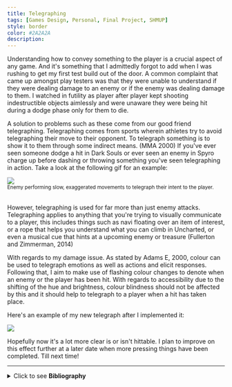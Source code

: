 ```yaml
---
title: Telegraphing
tags: [Games Design, Personal, Final Project, SHMUP]
style: border
color: #2A2A2A
description: 
---
```

Understanding how to convey something to the player is a crucial aspect of any game. And it's something that I admittedly forgot to add when I was rushing to get my first test build out of the door. A common complaint that came up amongst play testers was that they were unable to understand if they were dealing damage to an enemy or if the enemy was dealing damage to them. I watched in futility as player after player kept shooting indestructible objects aimlessly and were unaware they were being hit during a dodge phase only for them to die.

A solution to problems such as these come from our good friend telegraphing. Telegraphing comes from sports wherein athletes  try to avoid telegraphing their move to their opponent. To telegraph something is to show it to them through some indirect means. (MMA 2000)  If you've ever seen someone dodge a hit in Dark Souls or ever seen an enemy in Spyro charge up before dashing or throwing something you've seen telegraphing in action. Take a look at the following gif for an example:

<img class="center" src="http://orig12.deviantart.net/2c4e/f/2014/094/4/f/reremake_by_aloo81-d7d2zxq.gif">

<div class="footnote">
<small>Enemy performing slow, exaggerated movements to telegraph their intent to the player.</small>
</div> <br>

However, telegraphing is used for far more than just enemy attacks. Telegraphing applies to anything that you're trying to visually communicate to a player, this includes things such as navi floating over an item of interest, or a rope that helps you understand what you can climb in Uncharted, or even a musical cue that hints at a upcoming enemy or treasure (Fullerton and Zimmerman, 2014)

With regards to my damage issue. As stated by Adams E, 2000, colour can be used to telegraph emotions as well as actions and elicit responses. Following that, I aim to make use of flashing colour changes to denote when an enemy or the player has been hit. With regards to accessibility due to the shifting of the hue and brightness, colour blindness should not be affected by this and it should help to telegraph to a player when a hit has taken place.

Here's an example of my new telegraph after I implemented it:

<img class="center" src="/assets/images/major-project/telegraph-example.gif">

Hopefully now it's a lot more clear is or isn't hittable. I plan to improve on this effect further at a later date when more pressing things have been completed. Till next time!

---

<details>
     <summary> Click to see <b>Bibliography</b> </summary> <br>

     <ul>
          <li>
               Adams, E., 2010. <em>Fundamentals Of Game Design</em> 2nd ed. [online] Berkeley, California: New Riders. Available at: <a href="https://books.google.co.uk/books?id=-BCrex2U1XMC&pg=PA370&lpg=PA370&dq=telegraphing+in+games+design&source=bl&ots=DhEsU7kOLg&sig=ACfU3U3eess4atDZjYAeITX7jcGbWqsJbQ&hl=en&sa=X&ved=2ahUKEwjFj7zL6avpAhXOUMAKHX96A9I4ChDoATACegQIBhAB#v=onepage&q=telegraph&f=false"> https://books.google.co.uk/books?id=-BCrex2U1XMC&pg=PA370&lpg=PA370&dq=telegraphing+in+games+design&source=bl&ots=DhEsU7kOLg&sig=ACfU3U3eess4atDZjYAeITX7jcGbWqsJbQ&hl=en&sa=X&ved=2ahUKEwjFj7zL6avpAhXOUMAKHX96A9I4ChDoATACegQIBhAB#v=onepage&q=telegraph&f=false </a> [Accessed 11 May 2020].
          </li>
          <li>
               Fullerton, T. and Zimmerman, E., 2014. <em>Game Design Workshop.</em> [online] Boca Raton: CRC Press / Taylor & Francis. Available at: <a href="https://books.google.co.uk/books?id=GELLBQAAQBAJ&pg=PA316&lpg=PA316&dq=Telegraphing+games+design&source=bl&ots=4xNK5j6JHc&sig=ACfU3U09bJmJo-aac0pZRIGKn0EjqGEB5w&hl=en&sa=X&ved=2ahUKEwiK4YT35avpAhXCgVwKHZxzBdM4ChDoATACegQIBxAB#v=onepage&q=Telegraphing%20games%20design&f=false"> https://books.google.co.uk/books?id=GELLBQAAQBAJ&pg=PA316&lpg=PA316&dq=Telegraphing+games+design&source=bl&ots=4xNK5j6JHc&sig=ACfU3U09bJmJo-aac0pZRIGKn0EjqGEB5w&hl=en&sa=X&ved=2ahUKEwiK4YT35avpAhXCgVwKHZxzBdM4ChDoATACegQIBxAB#v=onepage&q=Telegraphing%20games%20design&f=false </a> [Accessed 11 May 2020].
          </li>
          <li>
               Jones, J., 2015. <em>2015 MCMAP Publications Combined: USMC Martial Arts Instructor Course Student Outline;.</em> [online] Quantico, Virginia. Available at: <a href="https://books.google.co.uk/books/about/2015_MCMAP_Publications_Combined_USMC_Ma.html?id=3ymKDwAAQBAJ&redir_esc=y"> https://books.google.co.uk/books/about/2015_MCMAP_Publications_Combined_USMC_Ma.html?id=3ymKDwAAQBAJ&redir_esc=y </a> [Accessed 11 May 2020].
          </li>
     </ul>
</details>
